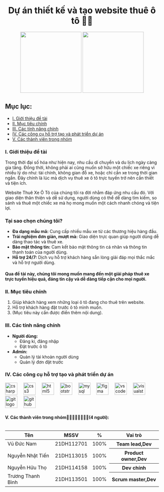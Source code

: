 <h1 align="center">Dự án thiết kế và tạo website thuê ô tô 🚗🚗</h1>

<div align="center">
  <img height="200" src="https://cdn.discordapp.com/attachments/1089969551896219728/1164584424025886853/image.png?ex=6543bec3&is=653149c3&hm=7b22695f01abb570152bcabe3c58d5fe6e213dd6d08cf93f75037cff4d764543&" />
  <img height="200" src="https://cdn.discordapp.com/attachments/1089969551896219728/1164583925469950132/bg_3.jpg?ex=6543be4c&is=6531494c&hm=ffa01b679f000e40d82f91c1013a248fceee933196f59164fb8a9b37e7a69f98&" />
</div>

<h2 align="left">Mục lục:</h2>
<ul>
  <li><a href="#detai">I. Giới thiệu đề tài</a></li>
  <li><a href="#muctieu">II. Mục tiêu chính</a></li>
  <li><a href="#tinhnang">III. Các tính năng chính</a></li>
  <li><a href="#congcu">IV. Các công cụ hỗ trợ tạo và phát triển dự án</a></li>
  <li><a href="#thanhvien">V. Các thành viên trong nhóm</a></li>
</ul>

<h3 id="detai" align="left">I. Giới thiệu đề tài</h3>
<p>Trong thời đại số hóa như hiện nay, nhu cầu di chuyển và du lịch ngày càng gia tăng. Đồng thời, không phải ai cũng muốn sở hữu một chiếc xe riêng vì nhiều lý do như: tài chính, không gian đỗ xe, hoặc chỉ cần xe trong thời gian ngắn. Đây chính là lúc mà dịch vụ thuê xe ô tô trực tuyến trở nên cần thiết và tiện ích.</p>
<p>Website Thuê Xe Ô Tô của chúng tôi ra đời nhằm đáp ứng nhu cầu đó. Với giao diện thân thiện và dễ sử dụng, người dùng có thể dễ dàng tìm kiếm, so sánh và thuê một chiếc xe mà họ mong muốn một cách nhanh chóng và tiện lợi.</p>
<h3>Tại sao chọn chúng tôi?</h3>
<ul>
  <li><strong>Đa dạng mẫu mã:</strong> Cung cấp nhiều mẫu xe từ các thương hiệu hàng đầu.</li>
  <li><strong>Trải nghiệm đơn giản, mượt mà:</strong> Giao diện trực quan giúp người dùng dễ dàng thao tác và thuê xe.</li>
  <li><strong>Bảo mật thông tin:</strong> Cam kết bảo mật thông tin cá nhân và thông tin thanh toán của người dùng.</li>
  <li><strong>Hỗ trợ 24/7:</strong> Dịch vụ hỗ trợ khách hàng sẵn lòng giải đáp mọi thắc mắc và hỗ trợ người dùng.</li>
</ul>
<h4>Qua đề tài này, chúng tôi mong muốn mang đến một giải pháp thuê xe trực tuyến hiệu quả, đáng tin cậy và dễ dàng tiếp cận cho mọi người.</h4>


<h3 id="muctieu" align="left">II. Mục tiêu chính</h3>
<ol>
  <li>Giúp khách hàng xem những loại ô tô đang cho thuê trên website.</li>
  <li>Hỗ trợ khách hàng đặt trước ô tô mình muốn.</li>
  <li>(Mục tiêu này cần được điền thêm nội dung).</li>
</ol>

<h3 id="tinhnang" align="left">III. Các tính năng chính</h3>
<ul>
  <li><strong>Người dùng:</strong>
    <ul>
      <li>Đăng kí, đăng nhập</li>
      <li>Đặt trước ô tô</li>
    </ul>
  </li>
  <li><strong>Admin:</strong>
    <ul>
      <li>Quản lý tài khoản người dùng</li>
      <li>Quản lý đơn đặt trước</li>
    </ul>
  </li>
</ul>

<h3 id="congcu">IV. Các công cụ hỗ trợ tạo và phát triển dự án</h3>
<div align="left">
  <img src="https://cdn.jsdelivr.net/gh/devicons/devicon/icons/csharp/csharp-original.svg" height="40" alt="csharp logo" />
  <img width="12" />
  <img src="https://cdn.jsdelivr.net/gh/devicons/devicon/icons/css3/css3-original.svg" height="40" alt="css3 logo" />
  <img width="12" />
  <img src="https://cdn.jsdelivr.net/gh/devicons/devicon/icons/html5/html5-original.svg" height="40" alt="html5 logo" />
  <img width="12" />
  <img src="https://cdn.jsdelivr.net/gh/devicons/devicon/icons/bootstrap/bootstrap-original.svg" height="40" alt="bootstrap logo" />
  <img width="12" />
  <img src="https://cdn.jsdelivr.net/gh/devicons/devicon/icons/mysql/mysql-original.svg" height="40" alt="mysql logo" />
  <img width="12" />
  <img src="https://cdn.jsdelivr.net/gh/devicons/devicon/icons/figma/figma-original.svg" height="40" alt="figma logo" />
  <img width="12" />
  <img src="https://cdn.jsdelivr.net/gh/devicons/devicon/icons/vscode/vscode-original.svg" height="40" alt="vscode logo" />
  <img width="12" />
  <img src="https://cdn.jsdelivr.net/gh/devicons/devicon/icons/visualstudio/visualstudio-plain.svg" height="40" alt="visualstudio logo" />
  <img width="12" />
  <img src="https://cdn.jsdelivr.net/gh/devicons/devicon/icons/git/git-original.svg" height="40" alt="git logo" />
  <img width="12" />
  <img src="https://cdn.jsdelivr.net/gh/devicons/devicon/icons/github/github-original.svg" height="40" alt="github logo" />
</div>

<h4 id="thanhvien" align="left">V. Các thành viên trong nhóm🧑‍💻🧑‍💻🧑‍💻🧑‍💻(4 người):</h4>
<table>
<table>
  <thead>
    <tr>
      <th>Tên</th>
      <th>MSSV</th>
      <th>%</th>
       <th>Vai trò</th>
    </tr>
  </thead>
  <tbody>
    <tr>
      <td>Vũ Đức Nam</td>
      <td>21DH112701</td>
      <td>100%</td>
       <th>Team lead,Dev</th>
    </tr>
    <tr>
      <td>Nguyễn Nhật Tiến</td>
      <td>21DH113015</td>
      <td>100%</td>
       <th>Product owner,Dev</th>
    </tr>
    <tr>
      <td>Nguyễn Hữu Thọ</td>
      <td>21DH114158</td>
      <td>100%</td>
       <th>Dev chính</th>
    </tr>
    <tr>
      <td>Trương Thanh Bình</td>
      <td>21DH113501</td>
      <td>100%</td>
       <th>Scrum master,Dev</th>
    </tr>
  </tbody>
</table>
</table>

